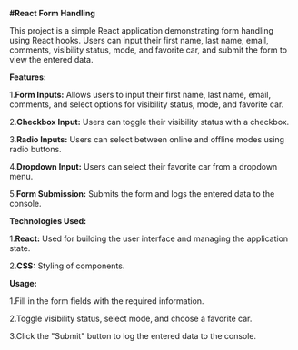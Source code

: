 **#React Form Handling**


This project is a simple React application demonstrating form handling using React hooks. Users can input their first name, last name, email, comments, visibility status, mode, and favorite car, and submit the form to view the entered data.


**Features:**

1.**Form Inputs:** Allows users to input their first name, last name, email, comments, and select options for visibility status, mode, and favorite car.

2.**Checkbox Input:** Users can toggle their visibility status with a checkbox.

3.**Radio Inputs:** Users can select between online and offline modes using radio buttons.

4.**Dropdown Input:** Users can select their favorite car from a dropdown menu.

5.**Form Submission:** Submits the form and logs the entered data to the console.


**Technologies Used:**

1.**React:** Used for building the user interface and managing the application state.

2.**CSS:** Styling of components.


**Usage:**

1.Fill in the form fields with the required information.

2.Toggle visibility status, select mode, and choose a favorite car.

3.Click the "Submit" button to log the entered data to the console.
